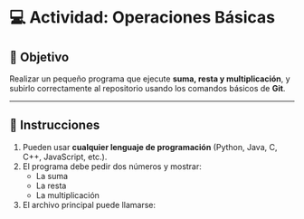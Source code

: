# 💻 Actividad: Operaciones Básicas

## 🎯 Objetivo
Realizar un pequeño programa que ejecute **suma, resta y multiplicación**, y subirlo correctamente al repositorio usando los comandos básicos de **Git**.

---

## 🧩 Instrucciones

1. Pueden usar **cualquier lenguaje de programación** (Python, Java, C, C++, JavaScript, etc.).
2. El programa debe pedir dos números y mostrar:
   - La suma
   - La resta
   - La multiplicación
3. El archivo principal puede llamarse:
